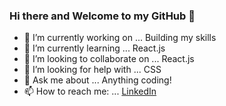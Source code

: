 ### Hi there and Welcome to my GitHub 👋


- 🔭 I’m currently working on ... Building my skills
- 🌱 I’m currently learning ... React.js
- 👯 I’m looking to collaborate on ... React.js
- 🤔 I’m looking for help with ... CSS
- 💬 Ask me about ... Anything coding!
- 📫 How to reach me: ... [LinkedIn](https://www.linkedin.com/in/maxfield-rabin-44a343208/)

